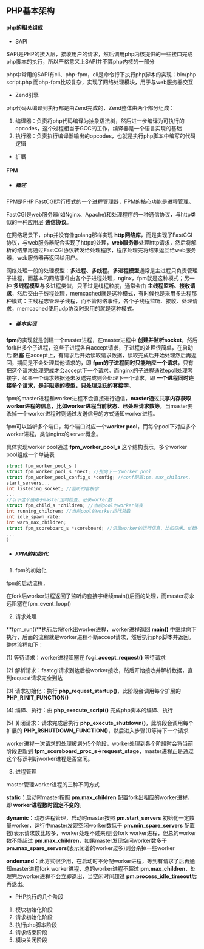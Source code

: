 ## PHP基本架构

#### php的相关组成

- SAPI

SAPI是PHP的接入层，接收用户的请求，然后调用php内核提供的一些接口完成php脚本的执行，所以严格意义上SAPI并不算php内核的一部分

php中常用的SAPI有cli、php-fpm，cli是命令行下执行php脚本的实现：bin/php script.php 而php-fpm比较复杂，实现了网络处理模块，用于与web服务器交互

- Zend引擎

php代码从编译到执行都是由Zend完成的，Zend整体由两个部分组成：

1. 编译器：负责将php代码编译为抽象语法树，然后进一步编译为可执行的opcodes，这个过程相当于GCC的工作，编译器是一个语言实现的基础
2. 执行器：负责执行编译器输出的opcodes，也就是执行php脚本中编写的代码逻辑

- 扩展

#### FPM

- ##### 概述

FPM是PHP FastCGI运行模式的一个进程管理器，FPM的核心功能是进程管理。

FastCGI是web服务器(如Nginx、Apache)和处理程序的一种通信协议，与http类似的一种应用层 **通信协议**。

在网络场景下，php并没有像golang那样实现 **http网络库**，而是实现了FastCGI协议，与web服务器配合实现了http的处理，**web服务器**处理http请求，然后将解析的结果再通过FastCGI协议转发给处理程序，程序处理完将结果返回给web服务器，web服务器再返回给用户。

网络处理一般的处理模型：**多进程、多线程**。**多进程模型**通常是主进程只负责管理子进程，而基本的网络事件由各个子进程处理，nginx，fpm就是这种模式；另一种 **多线程模型**与多进程类似，只不过是线程粒度，通常会由 **主线程监听、接收请求**，然后交由子线程处理，memcached就是这种模式，有时候也是采用多进程那种模式：主线程志管理子线程，而不管网络事件，各个子线程监听、接收、处理请求，memcached使用udp协议时采用的就是这种模式。

- ##### 基本实现

**fpm**的实现就是创建一个master进程，在master进程中 **创建并监听socket**，然后fork出多个子进程，这些子进程各自accept请求，子进程的处理很简单，在启动后 **阻塞** 在accept上，有请求后开始读取请求数据，读取完成后开始处理然后再返回，期间是不会处理其他请求的，即 **fpm的子进程同时只能响应一个请求**，只有把这个请求处理完成才会accept下一个请求。而nginx的子进程通过epoll处理套接字，如果一个请求数据还未发送完成则会处理下一个请求，即 **一个进程同时连接多个请求，是非阻塞的模型，只处理活跃的套接字**。

fpm的master进程和worker进程不会直接进行通信，**master通过共享内存获取worker进程的信息，比如worker进程当前状态、已处理请求数等**，当master要杀掉一个worker进程时则通过发送信号的方式通知worker进程。

fpm可以监听多个端口，每个端口对应一个**worker pool**，而每个pool下对应多个worker进程，类似nginx的server概念。

具体实现worker pool通过 **fpm_worker_pool_s** 这个结构表示，多个worker pool组成一个单链表

``` c++
struct fpm_worker_pool_s {
struct fpm_worker_pool_s *next; //指向下一个worker pool
struct fpm_worker_pool_config_s *config; //conf配置:pm、max_children、
start_servers...
int listening_socket; //监听的套接字
...
//以下这个值用于master定时检查、记录worker数
struct fpm_child_s *children; //当前pool的worker链表
int running_children; //当前pool的worker运行总数
int idle_spawn_rate;
int warn_max_children;
struct fpm_scoreboard_s *scoreboard; //记录worker的运行信息，比如空闲、忙碌worker数
...
}
```

- ##### FPM的初始化

1. fpm的初始化

fpm的启动流程，

在fork后worker进程返回了监听的套接字继续main()后面的处理，而master将永远阻塞在fpm_event_loop()

2. 请求处理

**fpm_run()**执行后将fork出worker进程，worker进程返回 **main()** 中继续向下执行，后面的流程就是worker进程不断accept请求，然后执行php脚本并返回。整体流程如下：

(1) 等待请求：worker进程阻塞在 **fcgi_accept_request()** 等待请求

(2) 解析请求：fastcgi请求到达后被worker接收，然后开始接收并解析数据，直到request请求完全到达

(3) 请求初始化：执行 **php_request_startup()**，此阶段会调用每个扩展的 **PHP_RINIT_FUNCTION()**

(4) 编译、执行：由 **php_execute_script()** 完成php脚本的编译、执行

(5) 关闭请求：请求完成后执行 **php_execute_shutdown()**，此阶段会调用每个扩展的 **PHP_RSHUTDOWN_FUNCTION()**，然后进入步骤(1)等待下一个请求

worker进程一次请求的处理被划分5个阶段，worker处理到各个阶段时会将当前阶段更新到 **fpm_scoreboard_proc_s->request_stage**，master进程正是通过这个标识判断worker进程是否空闲。

3. 进程管理

master管理worker进程的三种不同方式

**static**：启动时master按照 **pm.max_children** 配置fork出相应的worker进程，即 **worker进程数时固定不变的**。

**dynamic**：动态进程管理，启动时master按照 **pm.start_servers** 初始化一定数量worker，运行中master发现空闲worker数低于 **pm.min_spare_servers** 配置数(表示请求数比较多，worker处理不过来)则会fork worker进程，但总的worker数不能超过 **pm.max_children**，如果master发现空闲worker数多于 **pm.max_spare_servers**(表示闲着的worker过多)则会杀掉一些worker

**ondemand**：此方式很少用，在启动时不分配worker进程，等到有请求了后再通知master进程fork worker进程，总的worker进程不超过 **pm.max_children**，处理完后worker进程不会立即退出，当空闲时间超过 **pm.process_idle_timeout**后再退出。

- PHP执行的几个阶段

1. 模块初始化阶段
2. 请求初始化阶段
3. 执行php脚本阶段
4. 请求结束阶段
5. 模块关闭阶段
